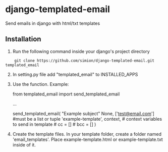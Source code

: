 django-templated-email
======================

Send emails in django with html/txt templates


## Installation
1. Run the following command inside your django's project directory
```
    git clone https://github.com/simion/django-templated-email.git templated_email
```
2. In setting.py file add "templated_email" to INSTALLED_APPS
3. Use the function. Example:

    from templated_email import send_templated_email
    
    ...
    
    send_templated_email(
        "Example subject"
        None,
        ['test@email.com']  #must be a list or tuple
        'example-template',
        context,  # context variables to send in template
        # cc = []
        # bcc = []
    )
    
4. Create the template files. In your template folder, create a folder named 'email_templates'. Place example-template.html or example-template.txt inside of it. 
